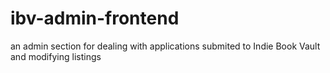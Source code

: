 # ibv-admin-frontend
 an admin section for dealing with applications submited to Indie Book Vault and modifying listings
